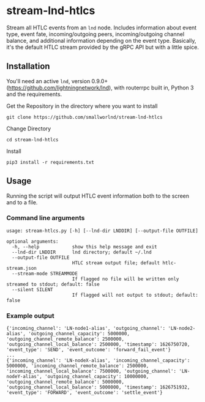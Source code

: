 # stream-lnd-htlcs

Stream all HTLC events from an `lnd` node. Includes information about event type, event fate, incoming/outgoing peers, incoming/outgoing channel balance, and additional information depending on the event type. Basically, it's the default HTLC stream provided by the gRPC API but with a little spice.

## Installation

You'll need an active `lnd`, version 0.9.0+ (https://github.com/lightningnetwork/lnd), with routerrpc built in, Python 3 and the requirements.

Get the Repository in the directory where you want to install
```
git clone https://github.com/smallworlnd/stream-lnd-htlcs
```
Change Directory
```
cd stream-lnd-htlcs
```
Install

```
pip3 install -r requirements.txt
```

## Usage

Running the script will output HTLC event information both to the screen and to a file.

### Command line arguments

```
usage: stream-htlcs.py [-h] [--lnd-dir LNDDIR] [--output-file OUTFILE]

optional arguments:
  -h, --help            show this help message and exit
  --lnd-dir LNDDIR      lnd directory; default ~/.lnd
  --output-file OUTFILE
                        HTLC stream output file; default htlc-stream.json
  --stream-mode STREAMMODE
                        If flagged no file will be written only streamed to stdout; default: false
  --silent SILENT
                        If flagged will not output to stdout; default: false
```

### Example output

```
{'incoming_channel': 'LN-node1-alias', 'outgoing_channel': 'LN-node2-alias', 'outgoing_channel_capacity': 5000000, 'outgoing_channel_remote_balance': 2500000, 'outgoing_channel_local_balance': 2500000, 'timestamp': 1626750720, 'event_type': 'SEND', 'event_outcome': 'forward_fail_event'}
...
{'incoming_channel': 'LN-nodeX-alias', 'incoming_channel_capacity': 5000000, 'incoming_channel_remote_balance': 2500000, 'incoming_channel_local_balance': 7500000, 'outgoing_channel': 'LN-nodeY-alias', 'outgoing_channel_capacity': 10000000, 'outgoing_channel_remote_balance': 5000000, 'outgoing_channel_local_balance': 5000000, 'timestamp': 1626751932, 'event_type': 'FORWARD', 'event_outcome': 'settle_event'}
```
